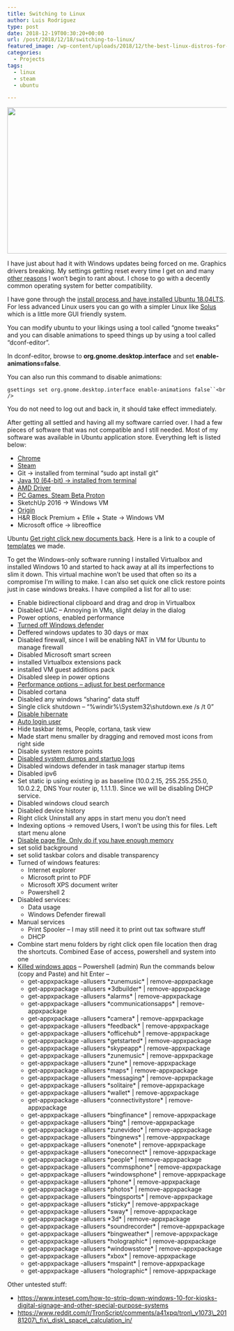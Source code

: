 ```yaml
---
title: Switching to Linux
author: Luis Rodriguez
type: post
date: 2018-12-19T00:30:20+00:00
url: /post/2018/12/18/switching-to-linux/
featured_image: /wp-content/uploads/2018/12/the-best-linux-distros-for-beginners-switching-from-windows-mac-670x3353674761306310635625-150x150.png
categories:
  - Projects
tags:
  - linux
  - steam
  - ubuntu

---
```

<img class="wp-image-779 alignnone size-full" src="https://blog.silocitylabs.com/wp-content/uploads/2018/12/the-best-linux-distros-for-beginners-switching-from-windows-mac-670x3353674761306310635625.png" width="670" height="335" srcset="https://blog.silocitylabs.com/wp-content/uploads/2018/12/the-best-linux-distros-for-beginners-switching-from-windows-mac-670x3353674761306310635625.png 670w, https://blog.silocitylabs.com/wp-content/uploads/2018/12/the-best-linux-distros-for-beginners-switching-from-windows-mac-670x3353674761306310635625-300x150.png 300w" sizes="(max-width: 670px) 100vw, 670px" />

I have just about had it with Windows updates being forced on me. Graphics drivers breaking. My settings getting reset every time I get on and many [other reasons][1] I won&#8217;t begin to rant about. I chose to go with a decently common operating system for better compatibility.

I have gone through the [install process and have installed Ubuntu 18.04LTS][2]. For less advanced Linux users you can go with a simpler Linux like [Solus][3] which is a little more GUI friendly system.

You can modify ubuntu to your likings using a tool called &#8220;gnome tweaks&#8221; and you can disable animations to speed things up by using a tool called &#8220;dconf-editor&#8221;.

In dconf-editor, browse to **org.gnome.desktop.interface** and set **enable-animations=false**.

You can also run this command to disable animations:
  
`gsettings set org.gnome.desktop.interface enable-animations false``<br />
` 

You do not need to log out and back in, it should take effect immediately.

After getting all settled and having all my software carried over. I had a few pieces of software that was not compatible and I still needed. Most of my software was available in Ubuntu application store. Everything left is listed below:

  * [Chrome][4]
  * [Steam][5]
  * Git -> installed from terminal &#8220;sudo apt install git&#8221;
  * [Java 10 (64-bit) -> installed from terminal][6]
  * [AMD Driver][7]
  * [PC Games, Steam Beta Proton][8]
  * SketchUp 2016 -> Windows VM
  * [Origin][9]
  * H&R Block Premium + Efile + State -> Windows VM
  * Microsoft office -> libreoffice

Ubuntu [Get right click new documents back][10]. Here is a link to a couple of [templates][11] we made.

To get the Windows-only software running I installed Virtualbox and installed Windows 10 and started to hack away at all its imperfections to slim it down. This virtual machine won&#8217;t be used that often so its a compromise I&#8217;m willing to make. I can also set quick one click restore points just in case windows breaks. I have compiled a list for all to use:

<!--more-->

  * Enable bidirectional clipboard and drag and drop in Virtualbox
  * Disabled UAC &#8211; Annoying in VMs, slight delay in the dialog
  * Power options, enabled performance
  * [Turned off Windows defender][12]
  * Deffered windows updates to 30 days or max
  * Disabled firewall, since I will be enabling NAT in VM for Ubuntu to manage firewall
  * Disabled Microsoft smart screen
  * installed Virtualbox extensions pack
  * installed VM guest additions pack
  * Disabled sleep in power options
  * [Performance options &#8211; adjust for best performance][13]
  * Disabled cortana
  * Disabled any windows &#8220;sharing&#8221; data stuff
  * Single click shutdown &#8211; &#8220;%windir%\System32\shutdown.exe /s /t 0&#8221;
  * [Disable hibernate][14]
  * [Auto login user][13]
  * Hide taskbar items, People, cortana, task view
  * Made start menu smaller by dragging and removed most icons from right side
  * Disable system restore points
  * [Disabled system dumps and startup logs][15]
  * Disabled windows defender in task manager startup items
  * Disabled ipv6
  * Set static ip using existing ip as baseline (10.0.2.15, 255.255.255.0, 10.0.2.2, DNS Your router ip, 1.1.1.1). Since we will be disabling DHCP service.
  * Disabled windows cloud search
  * Disabled device history
  * Right click Uninstall any apps in start menu you don&#8217;t need
  * Indexing options -> removed Users, I won&#8217;t be using this for files. Left start menu alone
  * [Disable page file, Only do if you have enough memory][16]
  * set solid background
  * set solid taskbar colors and disable transparency
  * Turned of windows features: 
      * Internet explorer
      * Microsoft print to PDF
      * Microsoft XPS document writer
      * Powershell 2
  * Disabled services: 
      * Data usage
      * Windows Defender firewall
  * Manual services 
      * Print Spooler &#8211; I may still need it to print out tax software stuff
      * DHCP
  * Combine start menu folders by right click open file location then drag the shortcuts. Combined Ease of access, powershell and system into one
  * [Killed windows apps][17] &#8211; Powershell (admin) Run the commands below (copy and Paste) and hit Enter &#8211; 
      * get-appxpackage -allusers \*zunemusic\* | remove-appxpackage
      * get-appxpackage -allusers \*3dbuilder\* | remove-appxpackage
      * get-appxpackage -allusers \*alarms\* | remove-appxpackage
      * get-appxpackage -allusers \*communicationsapps\* | remove-appxpackage
      * get-appxpackage -allusers \*camera\* | remove-appxpackage
      * get-appxpackage -allusers \*feedback\* | remove-appxpackage
      * get-appxpackage -allusers \*officehub\* | remove-appxpackage
      * get-appxpackage -allusers \*getstarted\* | remove-appxpackage
      * get-appxpackage -allusers \*skypeapp\* | remove-appxpackage
      * get-appxpackage -allusers \*zunemusic\* | remove-appxpackage
      * get-appxpackage -allusers \*zune\* | remove-appxpackage
      * get-appxpackage -allusers \*maps\* | remove-appxpackage
      * get-appxpackage -allusers \*messaging\* | remove-appxpackage
      * get-appxpackage -allusers \*solitaire\* | remove-appxpackage
      * get-appxpackage -allusers \*wallet\* | remove-appxpackage
      * get-appxpackage -allusers \*connectivitystore\* | remove-appxpackage
      * get-appxpackage -allusers \*bingfinance\* | remove-appxpackage
      * get-appxpackage -allusers \*bing\* | remove-appxpackage
      * get-appxpackage -allusers \*zunevideo\* | remove-appxpackage
      * get-appxpackage -allusers \*bingnews\* | remove-appxpackage
      * get-appxpackage -allusers \*onenote\* | remove-appxpackage
      * get-appxpackage -allusers \*oneconnect\* | remove-appxpackage
      * get-appxpackage -allusers \*people\* | remove-appxpackage
      * get-appxpackage -allusers \*commsphone\* | remove-appxpackage
      * get-appxpackage -allusers \*windowsphone\* | remove-appxpackage
      * get-appxpackage -allusers \*phone\* | remove-appxpackage
      * get-appxpackage -allusers \*photos\* | remove-appxpackage
      * get-appxpackage -allusers \*bingsports\* | remove-appxpackage
      * get-appxpackage -allusers \*sticky\* | remove-appxpackage
      * get-appxpackage -allusers \*sway\* | remove-appxpackage
      * get-appxpackage -allusers \*3d\* | remove-appxpackage
      * get-appxpackage -allusers \*soundrecorder\* | remove-appxpackage
      * get-appxpackage -allusers \*bingweather\* | remove-appxpackage
      * get-appxpackage -allusers \*holographic\* | remove-appxpackage
      * get-appxpackage -allusers \*windowsstore\* | remove-appxpackage
      * get-appxpackage -allusers \*xbox\* | remove-appxpackage
      * get-appxpackage -allusers \*mspaint\* | remove-appxpackage
      * get-appxpackage -allusers \*holographic\* | remove-appxpackage

Other untested stuff:

  * https://www.inteset.com/how-to-strip-down-windows-10-for-kiosks-digital-signage-and-other-special-purpose-systems
  * https://www.reddit.com/r/TronScript/comments/a41xpq/tron\_v1073\_20181207\_fix\_disk\_space\_calculation_in/

 [1]: https://duckduckgo.com/?q=windows+updates+breaks&atb=v147-1__&t=cros&iar=news&ia=
 [2]: https://linuxhint.com/rufus_bootable_usb_install_ubuntu_18-04_lts/
 [3]: https://linoxide.com/distros/install-solus-usb/
 [4]: http://google.com/chrome
 [5]: https://store.steampowered.com/about/
 [6]: https://thishosting.rocks/install-java-ubuntu/
 [7]: http://amd.com
 [8]: https://steamcommunity.com/games/221410/announcements/detail/1696055855739350561
 [9]: https://www.pcsteps.com/5110-install-origin-linux-mint-ubuntu-wine/
 [10]: https://vitux.com/add-new-document-back-to-the-right-click-menu-in-ubuntu-18-04/
 [11]: https://downloads.techreanimate.com/mprryu
 [12]: https://www.ghacks.net/2015/10/25/how-to-disable-windows-defender-in-windows-10-permanently/
 [13]: https://www.itpro.co.uk/operating-systems/26138/how-to-speed-up-windows-10
 [14]: https://www.pugetsystems.com/labs/support-software/How-to-disable-Sleep-Mode-or-Hibernation-793/
 [15]: https://www.inteset.com/how-to-strip-down-windows-10-for-kiosks-digital-signage-and-other-special-purpose-systems
 [16]: https://tunecomp.net/win10-page-file-disable/
 [17]: https://www.askvg.com/guide-how-to-remove-all-built-in-apps-in-windows-10